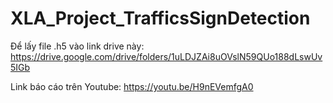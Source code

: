 # XLA_Project_TrafficsSignDetection

Để lấy file .h5 vào link drive này: https://drive.google.com/drive/folders/1uLDJZAi8uOVslN59QUo188dLswUv5IGb

Link báo cáo trên Youtube: https://youtu.be/H9nEVemfgA0
